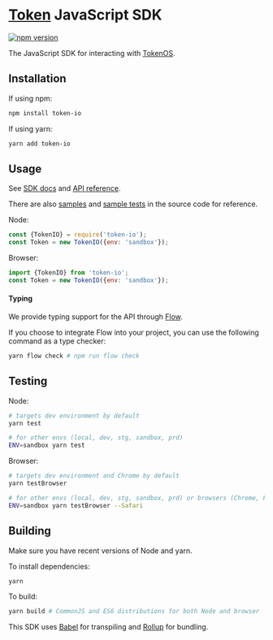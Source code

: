 # [Token](https://token.io) JavaScript SDK

[![npm version](https://badge.fury.io/js/token-io.svg)](https://www.npmjs.com/package/token-io)

The JavaScript SDK for interacting with [TokenOS](https://developer.token.io/).

## Installation

If using npm:

```sh
npm install token-io
```

If using yarn:

```sh
yarn add token-io
```

## Usage

See [SDK docs](https://developer.token.io/sdk/?javascript#) and [API reference](https://developer.token.io/sdk/esdoc/).

There are also [samples](https://github.com/tokenio/sdk-js/tree/master/src/sample) and [sample tests](https://github.com/tokenio/sdk-js/tree/master/test/sample) in the source code for reference.

Node:

```javascript
const {TokenIO} = require('token-io');
const Token = new TokenIO({env: 'sandbox'});
```

Browser:

```javascript
import {TokenIO} from 'token-io';
const Token = new TokenIO({env: 'sandbox'});
```

#### Typing

We provide typing support for the API through [Flow](https://flow.org/en/).

If you choose to integrate Flow into your project, you can use the following command as a type checker:

```sh
yarn flow check # npm run flow check
```

## Testing

Node:

```sh
# targets dev environment by default
yarn test

# for other envs (local, dev, stg, sandbox, prd)
ENV=sandbox yarn test
```

Browser:

```sh
# targets dev environment and Chrome by default
yarn testBrowser

# for other envs (local, dev, stg, sandbox, prd) or browsers (Chrome, Firefox, Safari, IE, Edge)
ENV=sandbox yarn testBrowser --Safari
```

## Building

Make sure you have recent versions of Node and yarn.

To install dependencies:

```sh
yarn
```

To build:

```sh
yarn build # CommonJS and ES6 distributions for both Node and browser
```

This SDK uses [Babel](https://babeljs.io/docs/en/next/index.html) for transpiling and [Rollup](https://rollupjs.org/guide/en) for bundling.